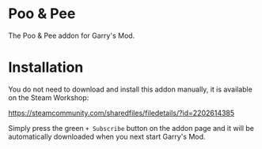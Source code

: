 # Poo & Pee
The Poo & Pee addon for Garry's Mod.

# Installation
You do not need to download and install this addon manually, it is available on the Steam Workshop:

https://steamcommunity.com/sharedfiles/filedetails/?id=2202614385

Simply press the green `+ Subscribe` button on the addon page and it will be automatically downloaded when you next start Garry's Mod.

